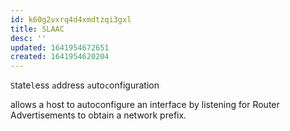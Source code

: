 ```yaml
---
id: k60g2vxrq4d4xmdtzqi3gxl
title: SLAAC
desc: ''
updated: 1641954672651
created: 1641954620204
---
```



`S`tate`l`ess `a`ddress `a`uto`c`onfiguration

allows a host to autoconfigure an interface by listening for Router Advertisements to obtain a network prefix.
